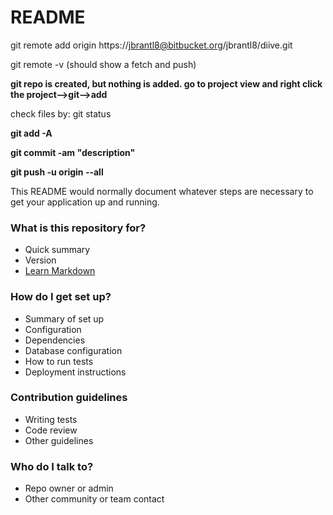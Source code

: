 # README #
git remote add origin https://jbrantl8@bitbucket.org/jbrantl8/diive.git

git remote -v (should show a fetch and push)

**git repo is created, but nothing is added. go to project view and right click the project-->git-->add**

check files by:
git status 

****git add -A****

****git commit -am "description"****

****git push -u origin --all****


This README would normally document whatever steps are necessary to get your application up and running.

### What is this repository for? ###

* Quick summary
* Version
* [Learn Markdown](https://bitbucket.org/tutorials/markdowndemo)

### How do I get set up? ###

* Summary of set up
* Configuration
* Dependencies
* Database configuration
* How to run tests
* Deployment instructions

### Contribution guidelines ###

* Writing tests
* Code review
* Other guidelines

### Who do I talk to? ###

* Repo owner or admin
* Other community or team contact